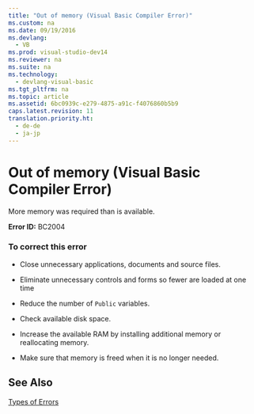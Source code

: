 ```yaml
---
title: "Out of memory (Visual Basic Compiler Error)"
ms.custom: na
ms.date: 09/19/2016
ms.devlang: 
  - VB
ms.prod: visual-studio-dev14
ms.reviewer: na
ms.suite: na
ms.technology: 
  - devlang-visual-basic
ms.tgt_pltfrm: na
ms.topic: article
ms.assetid: 6bc0939c-e279-4875-a91c-f4076860b5b9
caps.latest.revision: 11
translation.priority.ht: 
  - de-de
  - ja-jp
---
```

# Out of memory (Visual Basic Compiler Error)
More memory was required than is available.  
  
 **Error ID:** BC2004  
  
### To correct this error  
  
-   Close unnecessary applications, documents and source files.  
  
-   Eliminate unnecessary controls and forms so fewer are loaded at one time  
  
-   Reduce the number of `Public` variables.  
  
-   Check available disk space.  
  
-   Increase the available RAM by installing additional memory or reallocating memory.  
  
-   Make sure that memory is freed when it is no longer needed.  
  
## See Also  
 [Types of Errors](../vs140/Error-Types--Visual-Basic-.md)